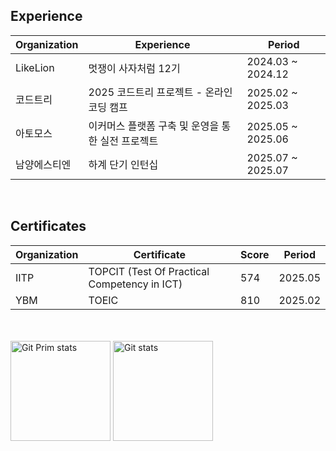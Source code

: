 ## Experience

|Organization | Experience                   | Period                |
|------------|--------------------------|---------------------|
|LikeLion| 멋쟁이 사자처럼 12기      | 2024.03 ~ 2024.12  |
|코드트리| 2025 코드트리 프로젝트 - 온라인 코딩 캠프         | 2025.02 ~ 2025.03  |
|아토모스| 이커머스 플랫폼 구축 및 운영을 통한 실전 프로젝트         | 2025.05 ~ 2025.06  |
|남양에스티엔| 하계 단기 인턴십         | 2025.07 ~ 2025.07  |

&nbsp;
## Certificates

| Organization                |  Certificate        | Score  | Period      |
|-------------------------|------------------|-------|-------------|
| IITP |TOPCIT (Test Of Practical Competency in ICT)  | 574   | 2025.05     |
| YBM | TOEIC | 810 | 2025.02|

<br/>

<div>
  <br/>
  <a href="#"><img src="https://github-readme-stats.vercel.app/api/top-langs/?username=R4mel&layout=compact&hide=issues" alt="Git Prim stats" height="160px" /></a>
  <a href="#"><img src="https://github-readme-stats.vercel.app/api?username=R4mel" alt="Git stats" height="160px" /></a>
</div>
